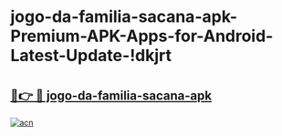 # jogo-da-familia-sacana-apk-Premium-APK-Apps-for-Android-Latest-Update-!dkjrt

# <h2><a href="https://ht6y08.esa.edu.pl?title=jogo-da-familia-sacana-apk&ref=dkjrt">🔗👉 🔴 jogo-da-familia-sacana-apk</a></h2>

[![acn](https://github.com/user-attachments/assets/0f9c940e-d8b0-45ae-aac7-cd30a18b3e1c)](https://ht6y08.esa.edu.pl?title=jogo-da-familia-sacana-apk&ref=dkjrt)


